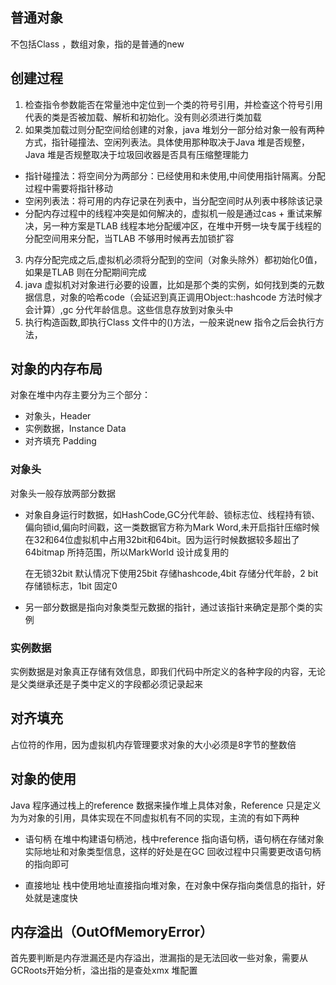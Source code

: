 ## 普通对象 
不包括Class ，数组对象，指的是普通的new

## 创建过程
1. 检查指令参数能否在常量池中定位到一个类的符号引用，并检查这个符号引用代表的类是否被加载、解析和初始化。没有则必须进行类加载
2. 如果类加载过则分配空间给创建的对象，java 堆划分一部分给对象一般有两种方式，指针碰撞法、空闲列表法。具体使用那种取决于Java 堆是否规整，Java 堆是否规整取决于垃圾回收器是否具有压缩整理能力
- 指针碰撞法：将空间分为两部分：已经使用和未使用,中间使用指针隔离。分配过程中需要将指针移动
- 空闲列表法：将可用的内存记录在列表中，当分配空间时从列表中移除该记录
- 分配内存过程中的线程冲突是如何解决的，虚拟机一般是通过cas + 重试来解决，另一种方案是TLAB 线程本地分配缓冲区，在堆中开劈一块专属于线程的分配空间用来分配，当TLAB 不够用时候再去加锁扩容
3. 内存分配完成之后,虚拟机必须将分配到的空间（对象头除外）都初始化0值，如果是TLAB 则在分配期间完成
4. java 虚拟机对对象进行必要的设置，比如是那个类的实例，如何找到类的元数据信息，对象的哈希code（会延迟到真正调用Object::hashcode 方法时候才会计算）,gc 分代年龄信息。这些信息存放到对象头中
5. 执行构造函数,即执行Class 文件中的<init>()方法，一般来说new 指令之后会执行<init>方法，

## 对象的内存布局

对象在堆中内存主要分为三个部分：
- 对象头，Header
- 实例数据，Instance Data
- 对齐填充 Padding

### 对象头
对象头一般存放两部分数据
- 对象自身运行时数据，如HashCode,GC分代年龄、锁标志位、线程持有锁、偏向锁id,偏向时间戳，这一类数据官方称为Mark Word,未开启指针压缩时候在32和64位虚拟机中占用32bit和64bit。因为运行时候数据较多超出了64bitmap 所持范围，所以MarkWorld 设计成复用的
  <p>在无锁32bit 默认情况下使用25bit 存储hashcode,4bit 存储分代年龄，2 bit 存储锁标志，1bit 固定0</p>
- 另一部分数据是指向对象类型元数据的指针，通过该指针来确定是那个类的实例

### 实例数据
实例数据是对象真正存储有效信息，即我们代码中所定义的各种字段的内容，无论是父类继承还是子类中定义的字段都必须记录起来

## 对齐填充
占位符的作用，因为虚拟机内存管理要求对象的大小必须是8字节的整数倍

## 对象的使用
Java 程序通过栈上的reference 数据来操作堆上具体对象，Reference 只是定义为为对象的引用，具体实现在不同虚拟机有不同的实现，主流的有如下两种
- 语句柄
在堆中构建语句柄池，栈中reference 指向语句柄，语句柄在存储对象实际地址和对象类型信息，这样的好处是在GC 回收过程中只需要更改语句柄的指向即可

- 直接地址
栈中使用地址直接指向堆对象，在对象中保存指向类信息的指针，好处就是速度快


## 内存溢出（OutOfMemoryError）
首先要判断是内存泄漏还是内存溢出，泄漏指的是无法回收一些对象，需要从GCRoots开始分析，溢出指的是查处xmx 堆配置